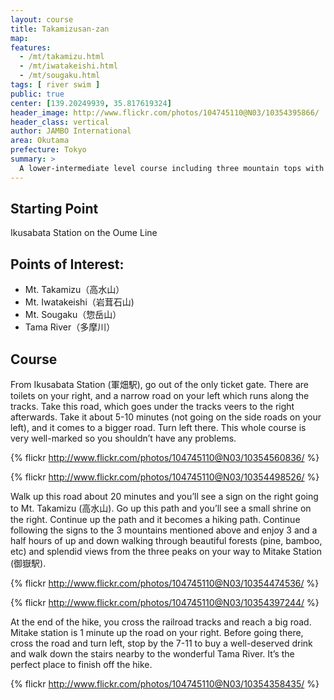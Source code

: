 ```yaml
---
layout: course
title: Takamizusan-zan
map: 
features: 
  - /mt/takamizu.html
  - /mt/iwatakeishi.html
  - /mt/sougaku.html
tags: [ river swim ]
public: true
center: [139.20249939, 35.817619324]
header_image: http://www.flickr.com/photos/104745110@N03/10354395866/
header_class: vertical
author: JAMBO International
area: Okutama
prefecture: Tokyo
summary: >
  A lower-intermediate level course including three mountain tops with great views of the Okutama area. Recommended for late summer or early fall. 
---
```

## Starting Point 
Ikusabata Station on the Oume Line

## Points of Interest:
 - Mt. Takamizu（高水山）
 - Mt. Iwatakeishi（岩茸石山)
 - Mt. Sougaku（惣岳山）
 - Tama River（多摩川）

## Course

From Ikusabata Station (軍畑駅), go out of the only ticket gate.  There are toilets on your right, and a narrow road on your left which runs along the tracks.  Take this road, which goes under the tracks veers to the right afterwards.  Take it about 5-10 minutes (not going on the side roads on your left), and it comes to a bigger road.  Turn left there. This whole course is very well-marked so you shouldn’t have any problems.

{% flickr http://www.flickr.com/photos/104745110@N03/10354560836/ %}

{% flickr http://www.flickr.com/photos/104745110@N03/10354498526/ %}

Walk up this road about 20 minutes and you’ll see a sign on the right going to Mt. Takamizu (高水山).  Go up this path and you’ll see a small shrine on the right.  Continue up the path and it becomes a hiking path.  Continue following the signs to the 3 mountains mentioned above and enjoy 3 and a half hours of up and down walking through beautiful forests (pine, bamboo, etc) and splendid views from the three peaks on your way to Mitake Station (御嶽駅).

{% flickr http://www.flickr.com/photos/104745110@N03/10354474536/ %}

{% flickr http://www.flickr.com/photos/104745110@N03/10354397244/ %}

At the end of the hike, you cross the railroad tracks and reach a big road.  Mitake station is 1 minute up the road on your right. Before going there, cross the road and turn left, stop by the 7-11 to buy a well-deserved drink and walk down the stairs nearby to the wonderful Tama River. It’s the perfect place to finish off the hike.

{% flickr http://www.flickr.com/photos/104745110@N03/10354358435/ %}
